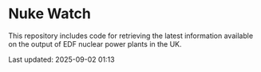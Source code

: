 # Nuke Watch

This repository includes code for retrieving the latest information available on the output of EDF nuclear power plants in the UK.

Last updated: 2025-09-02 01:13